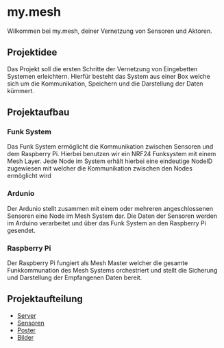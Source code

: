 # my.mesh

Wilkommen bei my.mesh, deiner Vernetzung von Sensoren und Aktoren.

## Projektidee
Das Projekt soll die ersten Schritte der Vernetzung von Eingebetten Systemen erleichtern. Hierfür besteht das System aus einer Box welche sich um die Kommunikation, Speichern und die Darstellung der Daten kümmert.

## Projektaufbau
### Funk System
Das Funk System ermöglicht die Kommunikation zwischen Sensoren und dem Raspberry Pi. Hierbei benutzen wir ein NRF24 Funksystem mit einem Mesh Layer. Jede Node im System erhält hierbei eine eindeutige NodeID zugewiesen mit welcher die Kommunikation zwischen den Nodes ermöglicht wird

### Ardunio
Der Ardunio stellt zusammen mit einem oder mehreren angeschlossenen Sensoren eine Node im Mesh System dar. Die Daten der Sensoren werden im Arduino verarbeitet und über das Funk System an den Raspberry Pi gesendet.

### Raspberry Pi
Der Raspberry Pi fungiert als Mesh Master welcher die gesamte Funkkommunation des Mesh Systems orchestriert und stellt die Sicherung und Darstellung der Empfangenen Daten bereit.

## Projektaufteilung
- [Server](https://github.com/my-mesh/server)
- [Sensoren](https://github.com/my-mesh/sensor)
- [Poster](https://github.com/my-mesh/poster)
- [Bilder](https://github.com/my-mesh/pictures)
